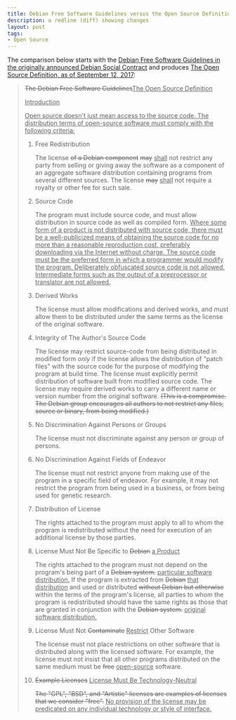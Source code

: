 ```yaml
---
title: Debian Free Software Guidelines versus the Open Source Definition
description: a redline (diff) showing changes
layout: post
tags:
- Open Source
---
```


The comparison below starts with the [Debian Free Software Guidelines in the originally announced Debian Social Contract](https://lists.debian.org/debian-announce/1997/msg00017.html) and produces [The Open Source Definition, as of September 12, 2017](https://opensource.org/osd):

<!--jump-->

> <del>The Debian Free Software Guidelines</del><ins>The Open Source Definition</ins>
>
> <ins>Introduction</ins>
>
> <ins>Open source doesn't just mean access to the source code. The distribution terms of open-source software must comply with the following criteria:</ins>
>
> 1.  <a id="number-1"></a>Free Redistribution
>
>     The license <del>of a Debian component</del> <del>may</del> <ins>shall</ins> not restrict any party from selling or giving away the software as a component of an aggregate software distribution containing programs from several different sources. The license <del>may</del> <ins>shall</ins> not require a royalty or other fee for such sale.
>
> 2.  <a id="number-2"></a>Source Code
>
>     The program must include source code, and must allow distribution in source code as well as compiled form. <ins>Where some form of a product is not distributed with source code, there must be a well-publicized means of obtaining the source code for no more than a reasonable reproduction cost, preferably downloading via the Internet without charge. The source code must be the preferred form in which a programmer would modify the program. Deliberately obfuscated source code is not allowed. Intermediate forms such as the output of a preprocessor or translator are not allowed.</ins>
>
> 3.  <a id="number-3"></a>Derived Works
>
>     The license must allow modifications and derived works, and must allow them to be distributed under the same terms as the license of the original software.
>
> 4.  <a id="number-4"></a>Integrity of The Author's Source Code
>
>     The license may restrict source-code from being distributed in modified form <em>only</em> if the license allows the distribution of "patch files" with the source code for the purpose of modifying the program at build time. The license must explicitly permit distribution of software built from modified source code. The license may require derived works to carry a different name or version number from the original software. <del>(This is a compromise. The Debian group encourages all authors to not restrict any files, source or binary, from being modified.)</del>
>
> 5.  <a id="number-5"></a>No Discrimination Against Persons or Groups
>
>     The license must not discriminate against any person or group of persons.
>
> 6.  <a id="number-6"></a>No Discrimination Against Fields of Endeavor
>
>     The license must not restrict anyone from making use of the program in a specific field of endeavor. For example, it may not restrict the program from being used in a business, or from being used for genetic research.
>
> 7.  <a id="number-7"></a>Distribution of License
>
>     The rights attached to the program must apply to all to whom the program is redistributed without the need for execution of an additional license by those parties.
>
> 8.  <a id="number-8"></a>License Must Not Be Specific to <del>Debian</del> <ins>a Product</ins>
>
>     The rights attached to the program must not depend on the program's being part of a <del>Debian system.</del> <ins>particular software distribution.</ins> If the program is extracted from <del>Debian</del> <ins>that distribution</ins> and used or distributed <del>without Debian but otherwise</del> within the terms of the program's license, all parties to whom the program is redistributed should have the same rights as those that are granted in conjunction with the <del>Debian system.</del> <ins>original software distribution.</ins>
>
> 9.  <a id="number-9"></a>License Must Not <del>Contaminate</del> <ins>Restrict</ins> Other Software
>
>     The license must not place restrictions on other software that is distributed along with the licensed software. For example, the license must not insist that all other programs distributed on the same medium must be <del>free</del> <ins>open-source</ins> software.
>
> 10. <a id="number-10"></a><del>Example Licenses</del> <ins>License Must Be Technology-Neutral</ins>
>
>     <del>The "GPL", "BSD", and "Artistic" licenses are examples of licenses that we consider "free".</del>
>     <ins>No provision of the license may be predicated on any individual technology or style of interface.</ins>
